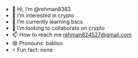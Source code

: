 - 👋 Hi, I’m @rehman8383
- 👀 I’m interested in crypto 
- 🌱 I’m currently learning bscs
- 💞️ I’m looking to collaborate on crypto 
- 📫 How to reach me rehman824527@gmail.com
- 😄 Pronouns: babloo
- ⚡ Fun fact: none

<!---
rehman8383/rehman8383 is a ✨ special ✨ repository because its `README.md` (this file) appears on your GitHub profile.
You can click the Preview link to take a look at your changes.
--->
